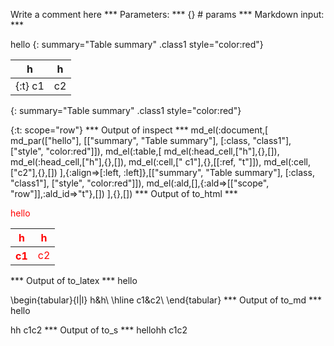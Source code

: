 Write a comment here
*** Parameters: ***
{} # params 
*** Markdown input: ***


hello
{: summary="Table summary" .class1 style="color:red"}

h         | h
----------|--
{:t}  c1  | c2
{: summary="Table summary" .class1 style="color:red"}



{:t: scope="row"}
*** Output of inspect ***
md_el(:document,[
	md_par(["hello"], [["summary", "Table summary"], [:class, "class1"], ["style", "color:red"]]),
	md_el(:table,[
		md_el(:head_cell,["h"],{},[]),
		md_el(:head_cell,["h"],{},[]),
		md_el(:cell,[" c1"],{},[[:ref, "t"]]),
		md_el(:cell,["c2"],{},[])
	],{:align=>[:left, :left]},[["summary", "Table summary"], [:class, "class1"], ["style", "color:red"]]),
	md_el(:ald,[],{:ald=>[["scope", "row"]],:ald_id=>"t"},[])
],{},[])
*** Output of to_html ***
<p class='class1' style='color:red'>hello</p>
<table class='class1' summary='Table summary' style='color:red'><thead><tr><th>h</th><th>h</th></tr></thead><tbody><tr><th scope='row' style='text-align: left;'> c1</th><td style='text-align: left;'>c2</td>
</tr></tbody></table>
*** Output of to_latex ***
hello

\begin{tabular}{l|l}
h&h\\
\hline 
 c1&c2\\
\end{tabular}
*** Output of to_md ***
hello

hh c1c2
*** Output of to_s ***
hellohh c1c2
